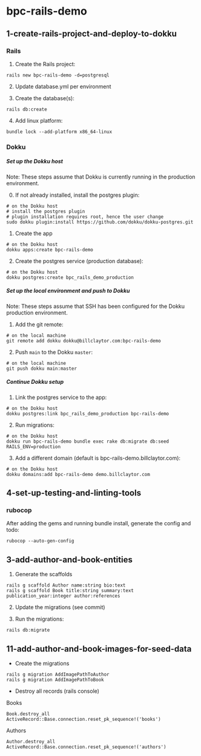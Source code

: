 # bpc-rails-demo

## 1-create-rails-project-and-deploy-to-dokku

### Rails

1. Create the Rails project:
```
rails new bpc-rails-demo -d=postgresql
```

2. Update database.yml per environment

3. Create the database(s):
```
rails db:create
```

4. Add linux platform:
```
bundle lock --add-platform x86_64-linux
```

### Dokku

##### Set up the Dokku host

Note: These steps assume that Dokku is currently running in the production environment.

0. If not already installed, install the postgres plugin:
```
# on the Dokku host
# install the postgres plugin
# plugin installation requires root, hence the user change
sudo dokku plugin:install https://github.com/dokku/dokku-postgres.git
```

1. Create the app
```
# on the Dokku host
dokku apps:create bpc-rails-demo
```

2. Create the postgres service (production database):
```
# on the Dokku host
dokku postgres:create bpc_rails_demo_production
```

##### Set up the local environment and push to Dokku

Note: These steps assume that SSH has been configured for the Dokku production environment. 

1. Add the git remote:
```
# on the local machine
git remote add dokku dokku@billclaytor.com:bpc-rails-demo
```

2. Push `main` to the Dokku `master`:
```
# on the local machine
git push dokku main:master
```

##### Continue Dokku setup

1. Link the postgres service to the app:
```
# on the Dokku host
dokku postgres:link bpc_rails_demo_production bpc-rails-demo
```

2. Run migrations:
```
# on the Dokku host
dokku run bpc-rails-demo bundle exec rake db:migrate db:seed RAILS_ENV=production
```

3. Add a different domain (default is bpc-rails-demo.billclaytor.com):
```
# on the Dokku host
dokku domains:add bpc-rails-demo demo.billclaytor.com
```

##

## 4-set-up-testing-and-linting-tools

### rubocop

After adding the gems and running bundle install, generate the config and todo:
```
rubocop --auto-gen-config
```

##

## 3-add-author-and-book-entities

1. Generate the scaffolds

```
rails g scaffold Author name:string bio:text
rails g scaffold Book title:string summary:text publication_year:integer author:references
```

2. Update the migrations (see commit)

3. Run the migrations:
```
rails db:migrate
```

## 11-add-author-and-book-images-for-seed-data

* Create the migrations
```
rails g migration AddImagePathToAuthor
rails g migration AddImagePathToBook
```

* Destroy all records (rails console)

Books
```
Book.destroy_all
ActiveRecord::Base.connection.reset_pk_sequence!('books')
```

Authors
```
Author.destroy_all
ActiveRecord::Base.connection.reset_pk_sequence!('authors')
```
